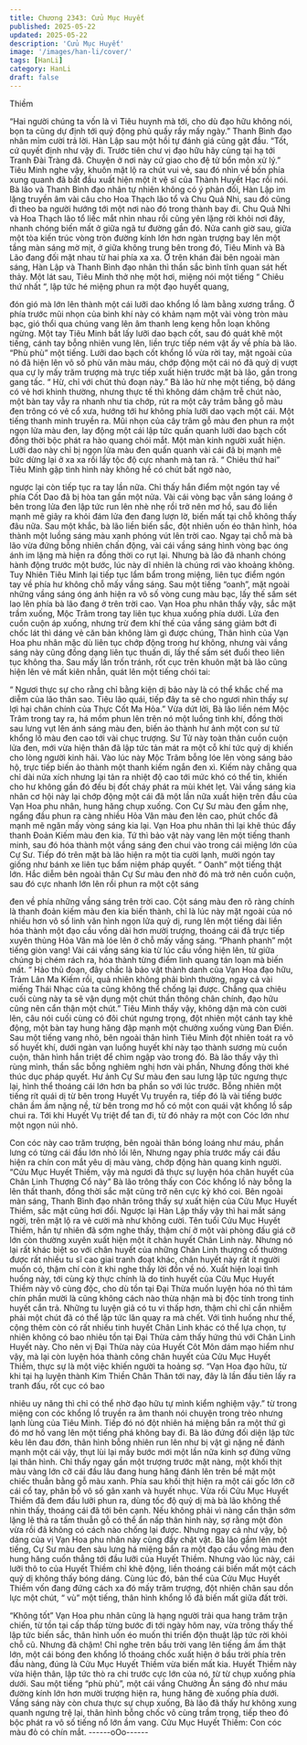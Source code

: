 ```yaml
---
title: Chương 2343: Cửu Mục Huyết
published: 2025-05-22
updated: 2025-05-22
description: 'Cửu Mục Huyết'
image: '/images/han-li/cover/'
tags: [HanLi]
category: HanLi
draft: false
---
```


Thiềm

“Hai người chúng ta vốn là vì Tiêu huynh mà tới, cho dù đạo hữu
không nói, bọn ta cũng dự định tới quý động phủ quấy rầy mấy
ngày.” Thanh Bình đạo nhân mỉm cười trả lời.
Hàn Lập sau một hồi tự đánh giá cũng gật đầu.
“Tốt, cứ quyết định như vậy đi. Trước tiên chư vị đạo hữu hãy
cùng tại hạ tới Tranh Đài Tràng đã. Chuyện ở nơi này cứ giao cho
đệ tử bổn môn xử lý.” Tiêu Minh nghe vậy, khuôn mặt lộ ra chút
vui vẻ, sau đó nhìn về bốn phía xung quanh đã bắt đầu xuất hiện
một ít vệ sĩ của Thành Huyết Hạc rồi nói.
Bà lão và Thanh Bình đạo nhân tự nhiên không có ý phản đối,
Hàn Lập im lặng truyền âm vài câu cho Hoa Thạch lão tổ và Chu
Quả Nhi, sau đó cũng đi theo ba người hướng tới một nơi nào đó
trong thành bay đi.
Chu Quả Nhi và Hoa Thạch lão tổ liếc mắt nhìn nhau rồi cũng yên
lặng rời khỏi nơi đây, nhanh chóng biến mất ở giữa ngã tư đường
gần đó.
Nửa canh giờ sau, giữa một tòa kiến trúc vòng tròn đường kính
lớn hơn ngàn trượng bay lên một tầng màn sáng mờ mịt, ở giữa
không trung bên trong đó, Tiêu Minh và Bà Lão đang đối mặt
nhau từ hai phía xa xa.
Ở trên khán đài bên ngoài màn sáng, Hàn Lập và Thanh Bình đạo
nhân thì thần sắc bình tĩnh quan sát hết thảy.
Một lát sau, Tiêu Minh thở nhẹ một hơi, miệng nói một tiếng “
Chiêu thứ nhất “, lập tức hé miệng phun ra một đạo huyết quang,

đón gió mà lớn lên thành một cái lưỡi dao khổng lồ làm bằng
xương trắng.
Ở phía trước mũi nhọn của binh khí này có khảm nạm một vài
vòng tròn màu bạc, gió thổi qua chúng vang lên âm thanh leng
keng hỗn loạn không ngừng.
Một tay Tiêu Minh bắt lấy lưỡi dao bạch cốt, sau đó quát khẽ một
tiếng, cánh tay bỗng nhiên vung lên, liền trực tiếp ném vật ấy về
phía bà lão.
“Phù phù” một tiếng.
Lưỡi dao bạch cốt khổng lồ vừa rời tay, mặt ngoài của nó đã hiện
lên vô số phù văn màu máu, chớp động một cái nó đã quỷ dị vượt
qua cự ly mấy trăm trượng mà trực tiếp xuất hiện trước mặt bà
lão, gần trong gang tấc.
“ Hừ, chỉ với chút thủ đoạn này.”
Bà lão hừ nhẹ một tiếng, bộ dáng có vẻ hơi khinh thường, nhưng
thực tế thì không dám chậm trễ chút nào, một bàn tay vẫy ra
nhanh như tia chớp, rút ra một cây trâm bằng gỗ màu đen trông
có vẻ cổ xưa, hướng tới hư không phía lưỡi dao vạch một cái.
Một tiếng thanh minh truyền ra.
Mũi nhọn của cây trâm gỗ màu đen phun ra một ngọn lửa màu
đen, lay động một cái lập tức quấn quanh lưỡi dao bạch cốt đồng
thời bộc phát ra hào quang chói mắt.
Một màn kinh người xuất hiện.
Lưỡi dao này chỉ bị ngọn lửa màu đen quấn quanh vài cái đã bị
mạnh mẽ bức dừng lại ở xa xa rồi lấy tộc độ cực nhanh mà tan
rã.
“ Chiêu thứ hai”
Tiêu Minh gặp tình hình này không hề có chút bất ngờ nào,

ngược lại còn tiếp tục ra tay lần nữa.
Chỉ thấy hắn điểm một ngón tay về phía Cốt Dao đã bị hòa tan
gần một nửa.
Vài cái vòng bạc vẫn sáng loáng ở bên trong lửa đen lập tức run
lên nhè nhẹ rồi trở nên mơ hồ, sau đó liền mạnh mẽ giãy ra khỏi
đám lửa đen đang lượn lờ, biến mất tại chỗ không thấy đâu nữa.
Sau một khắc, bà lão liền biến sắc, đột nhiên uốn éo thân hình,
hóa thành một luồng sáng màu xanh phóng vút lên trời cao.
Ngay tại chỗ mà bà lão vừa đứng bỗng nhiên chấn động, vài cái
vầng sáng hình vòng bạc óng ánh im lặng mà hiện ra đồng thời
co rụt lại.
Nhưng bà lão đã nhanh chóng hành động trước một bước, lúc
này dĩ nhiên là chúng rơi vào khoảng không.
Tuy Nhiên Tiêu Minh lại tiếp tục lẩm bẩm trong miệng, liên tục
điểm ngón tay về phía hư không chỗ mấy vầng sáng.
Sau một tiếng “oanh”, mặt ngoài những vầng sáng óng ánh hiện
ra vô số vòng cung màu bạc, lấy thế sấm sét lao lên phía bà lão
đang ở trên trời cao.
Vạn Hoa phu nhân thấy vậy, sắc mặt trầm xuống, Mộc Trâm trong
tay liên tục khua xuống phía dưới.
Lửa đen cuồn cuộn áp xuống, nhưng trừ đem khí thế của vầng
sáng giảm bớt đi chốc lát thì dáng vẻ căn bản không làm gì được
chúng,
Thân hình của Vạn Hoa phu nhân mặc dù liên tục chớp động
trong hư không, nhưng vài vầng sáng này cũng đồng dạng liên
tục thuấn di, lấy thế sấm sét đuổi theo liên tục không tha.
Sau mấy lần trốn tránh, rốt cục trên khuôn mặt bà lão cũng hiện
lên vẻ mất kiên nhẫn, quát lên một tiếng chói tai:

“ Ngươi thực sự cho rằng chỉ bằng kiện dị bảo này là có thể khắc
chế ma diễm của lão thân sao. Tiêu lão quái, tiếp đây ta sẽ cho
ngươi nhìn thấy sự lợi hại chân chính của Thực Cốt Ma Hỏa.”
Vừa dứt lời, Bà lão liền ném Mộc Trâm trong tay ra, há mồm phun
lên trên nó một luồng tinh khí, đồng thời sau lưng vụt lên ánh
sáng màu đen, biến ảo thành hư ảnh một con sư tử khổng lồ màu
đen cao tới vài chục trượng.
Sư Tử này toàn thân cuồn cuộn lửa đen, mới vừa hiện thân đã
lập tức tản mát ra một cỗ khí tức quỷ dị khiến cho lòng người kinh
hãi.
Vào lúc này Mộc Trâm bỗng lóe lên vòng sáng bảo hộ, trực tiếp
biến ảo thành một thanh kiếm ngắn đen xì.
Kiếm này chẳng qua chỉ dài nửa xích nhưng lại tản ra nhiệt độ
cao tới mức khó có thể tin, khiến cho hư không gần đó đều bị đốt
cháy phát ra mùi khét lẹt.
Vài vầng sáng kia nhân cơ hội này lại chớp động một cái đã một
lần nữa xuất hiện trên đầu của Vạn Hoa phu nhân, hung hăng
chụp xuống.
Con Cự Sư màu đen gầm nhẹ, ngẩng đầu phun ra càng nhiều
Hỏa Vân màu đen lên cao, phút chốc đã mạnh mẽ ngăn mấy
vòng sáng kia lại. Vạn Hoa phu nhân thì lại khẽ thúc đẩy thanh
Đoản Kiếm màu đen kia.
Tứ thì bảo vật này vang lên một tiếng thanh minh, sau đó hóa
thành một vầng sáng đen chui vào trong cái miệng lớn của Cự
Sư.
Tiếp đó trên mặt bà lão hiện ra một tia cười lạnh, mười ngón tay
giống như bánh xe liên tục bấm niệm pháp quyết.
“ Oanh” một tiếng thật lớn.
Hắc diễm bên ngoài thân Cự Sư màu đen nhờ đó mà trở nên
cuồn cuộn, sau đó cực nhanh lớn lên rồi phun ra một cột sáng

đen về phía những vầng sáng trên trời cao.
Cột sáng màu đen rõ ràng chính là thanh đoản kiếm màu đen kia
biến thành, chỉ là lúc này mặt ngoài của nó nhiều hơn vô số linh
văn hình ngọn lửa quỷ dị, rung lên một tiếng dài liền hóa thành
một đạo cầu vồng dài hơn mười trượng, thoáng cái đã trực tiếp
xuyên thủng Hỏa Vân mà lóe lên ở chỗ mấy vầng sáng.
“Phanh phanh” một tiếng giòn vang!
Vài cái vầng sáng kia từ lúc cầu vồng hiện lên, từ giữa chúng bị
chém rách ra, hóa thành từng điểm linh quang tán loạn mà biến
mất.
“ Hảo thủ đoạn, đây chắc là bảo vật thành danh của Vạn Hoa đạo
hữu, Trảm Lân Ma Kiếm rồi, quả nhiên không phải bình thường,
ngay cả vài miếng Thái Nhạc của ta cũng không thể chống lại
được. Chẳng qua chiêu cuối cùng này ta sẽ vận dụng một chút
thần thông chân chính, đạo hữu cũng nên cẩn thận một chút.”
Tiêu Minh thấy vậy, không dận mà còn cười lên, câu nói cuối cùng
có đôi chút ngưng trọng, đột nhiên một cánh tay khẽ động, một
bàn tay hung hăng đập mạnh một chưởng xuống vùng Đan Điền.
Sau một tiếng vang nhỏ, bên ngoài thân hình Tiêu Minh đột nhiên
toát ra vô số huyết khí, dưới ngàn vạn luồng huyết khí này tạo
thành sương mù cuồn cuộn, thân hình hắn triệt để chìm ngập vào
trong đó.
Bà lão thấy vậy thì rùng mình, thần sắc bỗng nghiêm nghị hơn vài
phần, Nhưng đồng thời khé thúc dục pháp quyết. Hư ảnh Cự Sư
màu đen sau lưng lập tức ngưng thực lại, hình thể thoáng cái lớn
hơn ba phần so với lúc trước.
Bỗng nhiên một tiếng rít quái dị từ bên trong Huyết Vụ truyền ra,
tiếp đó là vài tiếng bước chân ầm ầm nặng nề, từ bên trong mơ
hồ có một con quái vật khổng lồ sắp chui ra.
Tới khi Huyết Vụ triệt để tan đi, từ đó nhảy ra một con Cóc lớn
như một ngọn núi nhỏ.

Con cóc này cao trăm trượng, bên ngoài thân bóng loáng như
máu, phần lưng có từng cái đầu lớn nhỏ lồi lên, Nhưng ngay phía
trước mấy cái đầu hiện ra chín con mắt yêu dị màu vàng, chớp
động hàn quang kinh người.
“Cửu Mục Huyết Thiềm, vậy mà ngươi đã thực sự luyện hóa chân
huyết của Chân Linh Thượng Cổ này” Bà lão trông thấy con Cóc
khổng lồ này bỗng la lên thất thanh, đồng thời sắc mặt cũng trở
nên cực kỳ khó coi.
Bên ngoài màn sáng, Thanh Bình đạo nhân trông thấy sự xuất
hiện của Cửu Mục Huyết Thiềm, sắc mặt cũng hơi đổi.
Ngược lại Hàn Lập thấy vậy thì hai mắt sáng ngời, trên mặt lộ ra
vẻ cười mà như không cười.
Tên tuổi Cửu Mục Huyết Thiềm, hắn tự nhiên đã sớm nghe thấy,
thậm chí ở một vài phòng đấu giá cỡ lớn còn thường xuyên xuất
hiện một ít chân huyết Chân Linh này. Nhưng nó lại rất khác biệt
so với chân huyết của những Chân Linh thượng cổ thường được
rất nhiều tu sĩ cao giai tranh đoạt khác, chân huyết này rất ít
người muốn có, thậm chí còn ít khi nghe thấy lời đồn về nó.
Xuất hiện loại tình huống này, tới cùng kỳ thực chính là do tinh
huyết của Cửu Mục Huyết Thiềm này vô cùng độc, cho dù tồn tại
Đại Thừa muốn luyện hóa nó thì tám chín phần mười là cũng
không cách nào thừa nhận mà bị độc tính trong tinh huyết cắn trả.
Những tu luyện giả có tu vi thấp hơn, thậm chỉ chỉ cần nhiễm phải
một chút đã có thể lập tức lăn quay ra mà chết.
Với tình huống như thế, cộng thêm còn có rất nhiều tinh huyết
Chân Linh khác có thể lựa chọn, tự nhiên không có bao nhiêu tồn
tại Đại Thừa cảm thấy hứng thú với Chân Linh Huyết này.
Cho nên vị Đại Thừa này của Huyết Côt Môn dám mạo hiểm như
vậy, mà lại còn luyện hóa thành công chân huyết của Cửu Mục
Huyết Thiềm, thực sự là một việc khiến người ta hoảng sợ.
“Vạn Hoa đạo hữu, từ khi tại hạ luyện thành Kim Thiền Chân
Thân tới nay, đây là lần đầu tiên lấy ra tranh đấu, rốt cục có bao

nhiêu uy năng thì chỉ có thể nhờ đạo hữu tự mình kiểm nghiệm
vậy.” từ trong miệng con cóc khổng lồ truyền ra âm thanh nói
chuyện trong trẻo nhưng lạnh lùng của Tiêu Minh. Tiếp đó nó đột
nhiên há miệng bắn ra một thứ gì đó mơ hồ vang lên một tiếng
phá không bay đi.
Bà lão đứng đối diện lập tức kêu lên đau đớn, thân hình bỗng
nhiên run lên như bị vật gì nặng nề đánh mạnh một cái vậy, thụt
lùi lại mấy bước mới một lần nữa kinh sợ đứng vững lại thân
hình.
Chỉ thấy ngay gần một trượng trước mặt nàng, một khối thịt màu
vàng lớn cỡ cái đầu lâu đang hung hăng đánh lên trên bề mặt một
chiếc thuẫn bằng gỗ màu xanh.
Phía sau khối thịt hiện ra một cái gốc lớn cỡ cái cổ tay, phân bố
vô số gân xanh và huyết nhục.
Vừa rồi Cửu Mục Huyết Thiềm đã đem đầu lưỡi phun ra, dùng tốc
độ quỷ dị mà bà lão không thể nhìn thấy, thoáng cái đã tới bên
cạnh.
Nếu không phải vì nàng cẩn thận sớm lặng lẽ thả ra tấm thuẫn gỗ
có thể ẩn nấp thân hình này, sợ rằng một đòn vừa rồi đã không có
cách nào chống lại được.
Nhưng ngay cả như vậy, bộ dáng của vị Vạn Hoa phu nhân này
cũng đầy chật vật.
Bà lão gầm lên một tiếng, Cự Sư màu đen sàu lưng há miệng bắn
ra một đạo cầu vồng màu đen hung hăng cuốn thẳng tới đầu lưỡi
của Huyết Thiềm.
Nhưng vào lúc này, cái lưỡi thô to của Huyết Thiềm chỉ khẽ động,
liền thoáng cái biến mất một cách quỷ dị không thấy bóng dáng.
Cùng lúc đó, bản thể của Cửu Mục Huyết Thiềm vốn đang đứng
cách xa đó mấy trăm trượng, đột nhiên chân sau dồn lực một
chút, “ vù” một tiếng, thân hình khổng lồ đã biến mất giữa đất trời.

“Không tốt”
Vạn Hoa phu nhân cũng là hạng người trải qua hang trăm trận
chiến, từ tồn tại cấp thấp từng bước đi tới ngày hôm nay, vừa
trông thấy thế lập tức biến sắc, thân hình uốn éo muốn thi triển
độn thuật lập tức rời khỏi chỗ cũ.
Nhưng đã chậm!
Chỉ nghe trên bầu trời vang lên tiếng ầm ầm thật lớn, một cái
bóng đen khổng lồ thoáng chốc xuất hiện ở bầu trời phía trên đầu
nàng, đúng là Cửu Mục Huyết Thiềm vừa biến mất kia.
Huyết Thiềm này vừa hiện thân, lập tức thò ra chi trước cực lớn
của nó, từ từ chụp xuống phía dưới.
Sau một tiếng “phù phù”, một cái vầng Chưởng Ấn sáng đỏ như
máu đường kính lớn hơn mười trượng hiện ra, hung hăng đè
xuống phía dưới.
Vầng sáng này còn chưa thực sự chụp xuống, Bà lão đã thấy hư
không xung quanh ngưng trệ lại, thân hình bỗng chốc vô cùng
trầm trọng, tiếp theo đó bộc phát ra vô số tiếng nổ lớn ầm vang.
Cửu Mục Huyết Thiềm: Con cóc màu đỏ có chín mắt.
------oOo------
